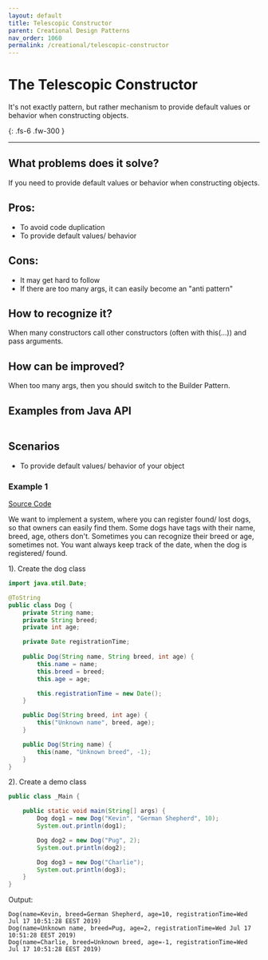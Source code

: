 ```yaml
---
layout: default
title: Telescopic Constructor
parent: Creational Design Patterns
nav_order: 1060
permalink: /creational/telescopic-constructor
---
```


# The Telescopic Constructor

It's not exactly pattern, but rather mechanism to provide default values or behavior when constructing objects. 

{: .fs-6 .fw-300 }

---

## What problems does it solve? 
If you need to provide default values or behavior when constructing objects. 

## Pros:
- To avoid code duplication
- To provide default values/ behavior

## Cons:
- It may get hard to follow
- If there are too many args, it can easily become an "anti pattern"

## How to recognize it?
When many constructors call other constructors (often with this(...)) and pass arguments.

## How can be improved?
When too many args, then you should switch to the Builder Pattern.

## Examples from Java API
```
```

## Scenarios

* To provide default values/ behavior of your object

### Example 1

[Source Code](https://github.com/Iretha/ebook-design-patterns/tree/master/src/com/smdev/creational/telescopic_constructor)

We want to implement a system, where you can register found/ lost dogs, so that owners can easily find them.
Some dogs have tags with their name, breed, age, others don't. Sometimes you can recognize their breed or age, 
sometimes not. You want always keep track of the date, when the dog is registered/ found.

1). Create the dog class
```java
import java.util.Date;

@ToString
public class Dog {
    private String name;
    private String breed;
    private int age;

    private Date registrationTime;
    
    public Dog(String name, String breed, int age) {
        this.name = name;
        this.breed = breed;
        this.age = age;

        this.registrationTime = new Date();
    }

    public Dog(String breed, int age) {
        this("Unknown name", breed, age);
    }

    public Dog(String name) {
        this(name, "Unknown breed", -1);
    }
}
```
2). Create a demo class
```java
public class _Main {

    public static void main(String[] args) {
        Dog dog1 = new Dog("Kevin", "German Shepherd", 10);
        System.out.println(dog1);

        Dog dog2 = new Dog("Pug", 2);
        System.out.println(dog2);

        Dog dog3 = new Dog("Charlie");
        System.out.println(dog3);
    }
}
```
Output:
```
Dog(name=Kevin, breed=German Shepherd, age=10, registrationTime=Wed Jul 17 10:51:28 EEST 2019)
Dog(name=Unknown name, breed=Pug, age=2, registrationTime=Wed Jul 17 10:51:28 EEST 2019)
Dog(name=Charlie, breed=Unknown breed, age=-1, registrationTime=Wed Jul 17 10:51:28 EEST 2019)
```